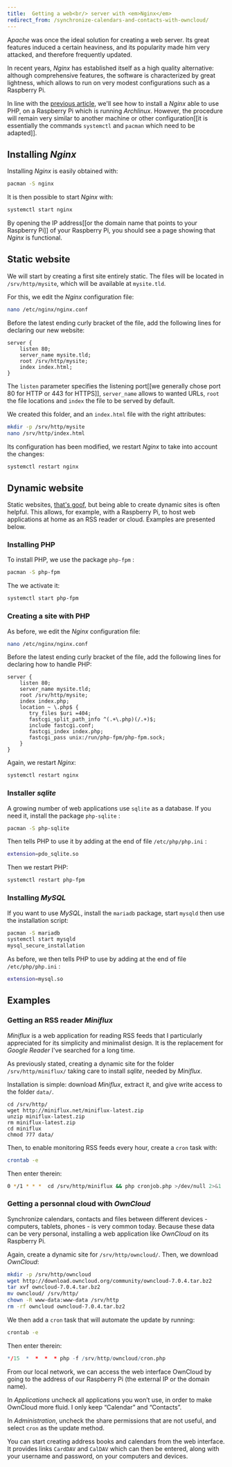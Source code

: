 ```yaml
---
title:  Getting a web<br/> server with <em>Nginx</em>
redirect_from: /synchronize-calendars-and-contacts-with-owncloud/
---
```


A<em>pache</em> was once the ideal solution for creating a web server. Its great features induced a certain heaviness, and its popularity made him very attacked, and therefore frequently updated.

In recent years, *Nginx* has established itself as a high quality alternative: although comprehensive features, the software is characterized by great lightness, which allows to run on very modest configurations such as a Raspberry Pi.

 In line with the [previous article]({{site.base}}/installing-archlinux-on-raspberry-pi/), we'll see how to install a *Nginx* able to use PHP, on a Raspberry Pi which is running *Archlinux*. However, the procedure will remain very similar to another machine or other configuration[[it is essentially the commands `systemctl` and `pacman` which need to be adapted]].

## Installing *Nginx*

Installing *Nginx* is easily obtained with:

```bash
pacman -S nginx
```

It is then possible to start *Nginx* with:

```bash
systemctl start nginx
```

By opening the IP address[[or the domain name that points to your Raspberry Pi]] of your Raspberry Pi, you should see a page showing that *Nginx* is functional.

## Static website

We will start by creating a first site entirely static. The files will be located in `/srv/http/mysite`, which will be available at `mysite.tld`.

For this, we edit the *Nginx* configuration file:

```bash
nano /etc/nginx/nginx.conf
```

Before the latest ending curly bracket of the file, add the following lines for declaring our new website:

```nginx
server {
    listen 80;
    server_name mysite.tld;
    root /srv/http/mysite;
    index index.html;
}
```

The `listen` parameter specifies the listening port[[we generally chose port 80 for HTTP or 443 for HTTPS]], `server_name` allows to wanted URLs, `root` the file locations and `index` the file to be served by default.

We created this folder, and an `index.html` file with the right attributes:

```bash
mkdir -p /srv/http/mysite
nano /srv/http/index.html
```

Its configuration has been modified, we restart *Nginx* to take into account the changes:

```bash
systemctl restart nginx
```


## Dynamic website

Static websites, [that's goof]({{site.base}}/static-website-with-jekyll/), but being able to create dynamic sites is often helpful. This allows, for example, with a Raspberry Pi, to host web applications at home as an RSS reader or cloud. Examples are presented below.

### Installing PHP

To install PHP, we use the package `php-fpm` :

```bash
pacman -S php-fpm
```

The we activate it:

```bash
systemctl start php-fpm
```



### Creating a site with PHP

As before, we edit the *Nginx* configuration file:

```bash
nano /etc/nginx/nginx.conf
```

Before the latest ending curly bracket of the file, add the following lines for declaring how to handle PHP:

```nginx
server {
    listen 80;
    server_name mysite.tld;
    root /srv/http/mysite;
    index index.php;
    location ~ \.php$ {
       try_files $uri =404;
       fastcgi_split_path_info ^(.+\.php)(/.+)$;
       include fastcgi.conf;
       fastcgi_index index.php;
       fastcgi_pass unix:/run/php-fpm/php-fpm.sock;
    }
}
```

Again, we restart *Nginx*:

```bash
systemctl restart nginx
```

### Installer *sqlite*

A growing number of web applications use `sqlite` as a database. If you need it, install the package `php-sqlite` :

```bash
pacman -S php-sqlite
```

Then tells PHP to use it by adding at the end of file `/etc/php/php.ini` :

```bash
extension=pdo_sqlite.so
```

Then we restart PHP:

```bash
systemctl restart php-fpm
```

### Installing *MySQL*

If you want to use *MySQL*, install the `mariadb` package, start `mysqld` then use the installation script:
```bash
pacman -S mariadb
systemctl start mysqld
mysql_secure_installation
```

As before, we then tells PHP to use by adding at the end of file `/etc/php/php.ini` :

```bash
extension=mysql.so
```



## Examples

### Getting an RSS reader *Miniflux*

*Miniflux* is a web application for reading RSS feeds that I particularly appreciated for its simplicity and minimalist design. It is the replacement for *Google Reader* I've searched for a long time.

As previously stated, creating a dynamic site for the folder `/srv/http/miniflux/` taking care to install *sqlite*, needed by *Miniflux*.

Installation is simple: download *Miniflux*, extract it, and give write access to the folder `data/`.

```
cd /srv/http/
wget http://miniflux.net/miniflux-latest.zip
unzip miniflux-latest.zip
rm miniflux-latest.zip
cd miniflux
chmod 777 data/
```

Then, to enable monitoring RSS feeds every hour, create a `cron` task with:

```bash
crontab -e
```

Then enter therein:

```bash
0 */1 * * *  cd /srv/http/miniflux && php cronjob.php >/dev/null 2>&1
```


### Getting a personnal cloud with *OwnCloud*

Synchronize calendars, contacts and files between different devices - computers, tablets, phones - is very common today. Because these data can be very personal, installing a web application like *OwnCloud* on its Raspberry Pi.

Again, create a dynamic site for `/srv/http/owncloud/`. Then, we download *OwnCloud*:

```bash
mkdir -p /srv/http/owncloud
wget http://download.owncloud.org/community/owncloud-7.0.4.tar.bz2
tar xvf owncloud-7.0.4.tar.bz2
mv owncloud/ /srv/http/
chown -R www-data:www-data /srv/http
rm -rf owncloud owncloud-7.0.4.tar.bz2
```

We then add a `cron` task that will automate the update by running:

```bat
crontab -e
```

Then enter therein:

```r
*/15  *  *  *  * php -f /srv/http/owncloud/cron.php
```

From our local network, we can access the web interface OwnCloud by going to the address of our Raspberry Pi (the external IP or the domain name).

In *Applications* uncheck all applications you won’t use, in order to make OwnCloud more fluid. I only keep “Calendar” and “Contacts”.

In *Administration*, uncheck the share permissions that are not useful, and select `cron` as the update method.

You can start creating address books and calendars from the web interface. It provides links `CardDAV` and `CalDAV` which can then be entered, along with your username and password, on your computers and devices.
